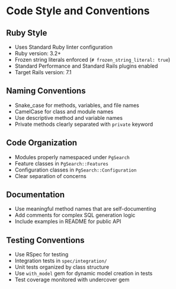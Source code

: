 # Code Style and Conventions

## Ruby Style
- Uses Standard Ruby linter configuration
- Ruby version: 3.2+
- Frozen string literals enforced (`# frozen_string_literal: true`)
- Standard Performance and Standard Rails plugins enabled
- Target Rails version: 7.1

## Naming Conventions
- Snake_case for methods, variables, and file names
- CamelCase for class and module names
- Use descriptive method and variable names
- Private methods clearly separated with `private` keyword

## Code Organization
- Modules properly namespaced under `PgSearch`
- Feature classes in `PgSearch::Features`
- Configuration classes in `PgSearch::Configuration`
- Clear separation of concerns

## Documentation
- Use meaningful method names that are self-documenting
- Add comments for complex SQL generation logic
- Include examples in README for public API

## Testing Conventions
- Use RSpec for testing
- Integration tests in `spec/integration/`
- Unit tests organized by class structure
- Use `with_model` gem for dynamic model creation in tests
- Test coverage monitored with undercover gem